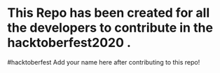 # This Repo has been created for all the developers to contribute in the hacktoberfest2020 .
#hacktoberfest
Add your name here after contributing to this repo!
